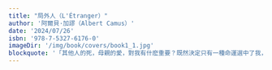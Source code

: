 ```yaml
---
title: "局外人（L'Étranger）"
author: '阿爾貝·加謬（Albert Camus）'
date: '2024/07/26'
isbn: '978-7-5327-6176-0'
imageDir: '/img/book/covers/book1_1.jpg'
blockquote: '「其他人的死，母親的愛，對我有什麽重要？既然決定只有一種命運選中了我，而成千上萬的生活幸運兒都像他這位神父一樣跟我稱兄道弟，那麽他們所選擇的生活，他們所確定的命運，他們所遵奉的上帝，對我又有什麽重要？他懂嗎？大家都是幸運者，世界上只有幸運者，有朝一日，所有的其他人無一例外，都會判死刑，他自己也會被判死刑，幸免不了。這麽説來，被指控殺了人，只因在母親的葬禮上沒有哭而被處決，這又有什麽重要呢？沙拉馬諾的狗與他的妻子沒有什麽區別，那個自動機械式的小女人與馬松所娶的那個巴黎女人或者希望嫁給我的瑪麗，也都沒有區別，個個都有罪。」'
---
```


